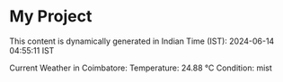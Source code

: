 # My Project

This content is dynamically generated in Indian Time (IST): 2024-06-14 04:55:11 IST


Current Weather in Coimbatore:
Temperature: 24.88 °C
Condition: mist
